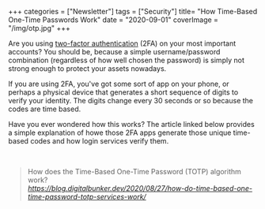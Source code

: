 +++
categories = ["Newsletter"]
tags = ["Security"]
title= "How Time-Based One-Time Passwords Work"
date = "2020-09-01"
coverImage = "/img/otp.jpg"
+++

Are you using <a href="https://en.wikipedia.org/wiki/Multi-factor_authentication" target="_blank">two-factor authentication</a> (2FA) on your most important accounts? You should be, because a simple username/password combination (regardless of how well chosen the password) is simply not strong enough to protect your assets nowadays.

<!--more-->

If you are using 2FA, you've got some sort of app on your phone, or perhaps a physical device that generates a short sequence of digits to verify your identity. The digits change every 30 seconds or so because the codes are time based.

Have you ever wondered how this works? The article linked below provides a simple explanation of howe those 2FA apps generate those unique time-based codes and how login services verify them.

<br>

<blockquote class="quoteback" darkmode="" data-title="How%20does%20the%20Time-Based%20One-Time%20Password%20(TOTP)%20algorithm%20work%3F%20-%20Digital%20Bunker" data-author="" cite="https://blog.digitalbunker.dev/2020/08/27/how-do-time-based-one-time-password-totp-services-work/">
                      How does the Time-Based One-Time Password (TOTP) algorithm work?
                      <footer> <cite><a href="https://blog.digitalbunker.dev/2020/08/27/how-do-time-based-one-time-password-totp-services-work/">https://blog.digitalbunker.dev/2020/08/27/how-do-time-based-one-time-password-totp-services-work/</a></cite></footer>
                      </blockquote>
                      <script note="" src="https://cdn.jsdelivr.net/gh/Blogger-Peer-Review/quotebacks@1/quoteback.js"></script>
